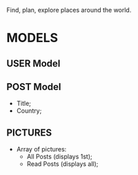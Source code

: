 Find, plan, explore places around the world.

# MODELS

## USER Model

## POST Model

- Title;
- Country;


## PICTURES

- Array of pictures:
    - All Posts (displays 1st);
    - Read Posts (displays all);
